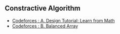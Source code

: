 ## Constractive Algorithm

- [Codeforces : A. Design Tutorial: Learn from Math](https://codeforces.com/problemset/problem/472/A)
- [Codeforces : B. Balanced Array](https://codeforces.com/problemset/problem/1343/B)
